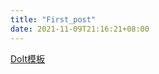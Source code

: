 ```yaml
---
title: "First_post"
date: 2021-11-09T21:16:21+08:00
---
```


[DoIt模板](https://hugodoit.pages.dev/theme-documentation-basics/#1-requirements)